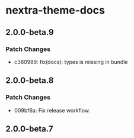 # nextra-theme-docs

## 2.0.0-beta.9

### Patch Changes

- c380989: fix(docs): types is missing in bundle

## 2.0.0-beta.8

### Patch Changes

- 009bf6a: Fix release workflow.

## 2.0.0-beta.7
